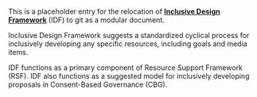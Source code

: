 This is a placeholder entry for the relocation of **[Inclusive Design Framework](https://docs.google.com/document/d/1E5V8LggadbbAaJw9tK_OT22VyciO4OE9ml1fiXYyfmk/edit?usp=sharing)** (IDF) to git as a modular document.  

Inclusive Design Framework suggests a standardized cyclical process for inclusively developing any specific resources, including goals and media items.

IDF functions as a primary component of Resource Support Framework (RSF).   IDF also functions as a suggested model for inclusively developing proposals in Consent-Based Governance (CBG).
